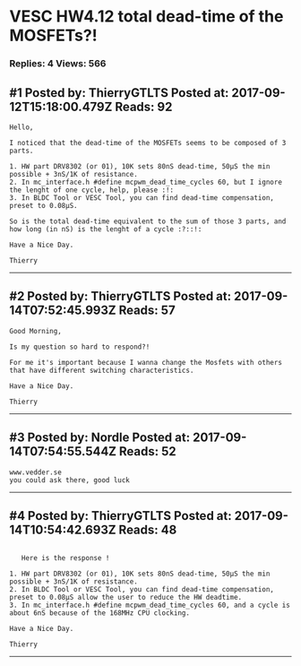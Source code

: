 # VESC HW4.12 total dead-time of the MOSFETs?!

### Replies: 4 Views: 566

## \#1 Posted by: ThierryGTLTS Posted at: 2017-09-12T15:18:00.479Z Reads: 92

```
Hello,

I noticed that the dead-time of the MOSFETs seems to be composed of 3 parts.

1. HW part DRV8302 (or 01), 10K sets 80nS dead-time, 50µS the min possible + 3nS/1K of resistance.
2. In mc_interface.h #define mcpwm_dead_time_cycles 60, but I ignore the lenght of one cycle, help, please :!:
3. In BLDC Tool or VESC Tool, you can find dead-time compensation, preset to 0.08µS.

So is the total dead-time equivalent to the sum of those 3 parts, and how long (in nS) is the lenght of a cycle :?::!:

Have a Nice Day.

Thierry
```

---
## \#2 Posted by: ThierryGTLTS Posted at: 2017-09-14T07:52:45.993Z Reads: 57

```
Good Morning,

Is my question so hard to respond?!

For me it's important because I wanna change the Mosfets with others that have different switching characteristics.

Have a Nice Day.

Thierry
```

---
## \#3 Posted by: Nordle Posted at: 2017-09-14T07:54:55.544Z Reads: 52

```
www.vedder.se
you could ask there, good luck
```

---
## \#4 Posted by: ThierryGTLTS Posted at: 2017-09-14T10:54:42.693Z Reads: 48

```

   Here is the response !

1. HW part DRV8302 (or 01), 10K sets 80nS dead-time, 50µS the min possible + 3nS/1K of resistance.
2. In BLDC Tool or VESC Tool, you can find dead-time compensation, preset to 0.08µS allow the user to reduce the HW deadtime.
3. In mc_interface.h #define mcpwm_dead_time_cycles 60, and a cycle is about 6nS because of the 168MHz CPU clocking.

Have a Nice Day.

Thierry
```

---
